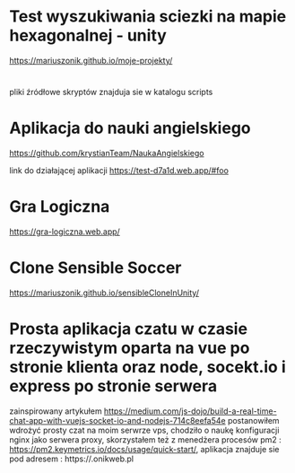 # Test wyszukiwania sciezki na mapie hexagonalnej - unity
https://mariuszonik.github.io/moje-projekty/
# 
pliki źródłowe skryptów znajduja sie w katalogu scripts

# Aplikacja do nauki angielskiego 
https://github.com/krystianTeam/NaukaAngielskiego

link do działającej aplikacji 
https://test-d7a1d.web.app/#foo

# Gra Logiczna 
https://gra-logiczna.web.app/

# Clone Sensible Soccer
https://mariuszonik.github.io/sensibleCloneInUnity/

# Prosta aplikacja czatu w czasie rzeczywistym oparta na vue po stronie klienta oraz node, socekt.io i express po stronie serwera 
zainspirowany artykułem https://medium.com/js-dojo/build-a-real-time-chat-app-with-vuejs-socket-io-and-nodejs-714c8eefa54e
postanowiłem wdrożyć prosty czat na moim serwrze vps, chodziło o naukę konfiguracji nginx jako serwera proxy, skorzystałem też z menedżera  procesów pm2 : https://pm2.keymetrics.io/docs/usage/quick-start/, aplikacja znajduje sie pod adresem : https://.onikweb.pl
